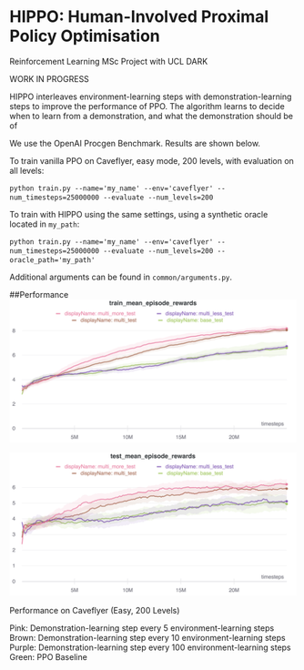 # HIPPO: Human-Involved Proximal Policy Optimisation 
Reinforcement Learning MSc Project with UCL DARK

WORK IN PROGRESS

HIPPO interleaves environment-learning steps with demonstration-learning steps to improve the performance of PPO. 
The algorithm learns to decide when to learn from a demonstration, and what the demonstration should be of

We use the OpenAI Procgen Benchmark. Results are shown below.

To train vanilla PPO on Caveflyer, easy mode, 200 levels, with evaluation on all levels:
```
python train.py --name='my_name' --env='caveflyer' --num_timesteps=25000000 --evaluate --num_levels=200
```

To train with HIPPO using the same settings, using a synthetic oracle located in `my_path`:
```
python train.py --name='my_name' --env='caveflyer' --num_timesteps=25000000 --evaluate --num_levels=200 --oracle_path='my_path'
```

Additional arguments can be found in `common/arguments.py`.

##Performance
![Training Rewards](images/multi_demo_train.png)

![Test Rewards](images/multi_demo_test.png)

Performance on Caveflyer (Easy, 200 Levels)

Pink: Demonstration-learning step every 5 environment-learning steps
Brown: Demonstration-learning step every 10 environment-learning steps
Purple: Demonstration-learning step every 100 environment-learning steps
Green: PPO Baseline 


